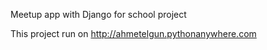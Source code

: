 Meetup app with Django for school project 

This project run on http://ahmetelgun.pythonanywhere.com
